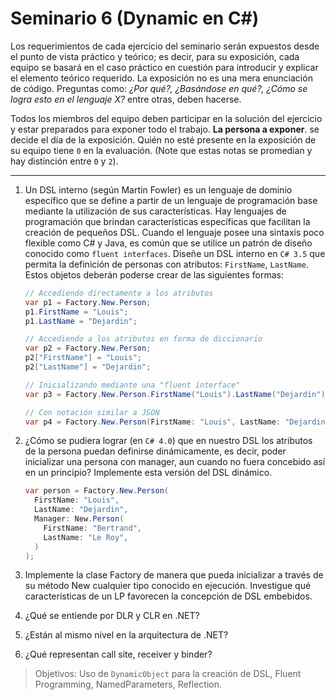 # Seminario 6 (Dynamic en C#)

Los requerimientos de cada ejercicio del seminario serán expuestos desde el punto de vista práctico y teórico; es decir, para su exposición, cada equipo se basará en el caso práctico en cuestión para introducir y explicar el elemento teórico requerido. La exposición no es una mera enunciación de código. Preguntas como: _¿Por qué?, ¿Basándose en qué?, ¿Cómo se logra esto en el lenguaje X?_ entre otras, deben hacerse.

Todos los miembros del equipo deben participar en la solución del ejercicio y estar preparados para exponer todo el trabajo. **La persona a exponer**. se decide el día de la exposición. Quién no esté presente en la exposición de su equipo tiene `0` en la evaluación. (Note que estas notas se promedian y hay distinción entre `0` y `2`).

---

1. Un DSL interno (según Martin Fowler) es un lenguaje de dominio específico que se define a partir de un lenguaje de programación base mediante la utilización de sus características. Hay lenguajes de programación que brindan características específicas que facilitan la creación de pequeños DSL. Cuando el lenguaje posee una sintaxis poco flexible como C# y Java, es común que se utilice un patrón de diseño conocido como `fluent interfaces`. Diseñe un DSL interno en `C# 3.5` que permita la definición de personas con atributos: `FirstName`, `LastName`. Estos objetos deberán poderse crear de las siguientes formas:

    ```cs
    // Accediendo directamente a los atributos
    var p1 = Factory.New.Person;
    p1.FirstName = "Louis";
    p1.LastName = "Dejardin";

    // Accediendo a los atributos en forma de diccionario
    var p2 = Factory.New.Person;
    p2["FirstName"] = "Louis";
    p2["LastName"] = "Dejardin";

    // Inicializando mediante una "fluent interface"
    var p3 = Factory.New.Person.FirstName("Louis").LastName("Dejardin");

    // Con notación similar a JSON
    var p4 = Factory.New.Person(FirstName: "Louis", LastName: "Dejardin");
    ```

1. ¿Cómo se pudiera lograr (en `C# 4.0`) que en nuestro DSL los atributos de la persona puedan definirse dinámicamente, es decir, poder inicializar una persona con manager, aun cuando no fuera concebido así en un principio? Implemente esta versión del DSL dinámico.

    ```cs
    var person = Factory.New.Person(
      FirstName: "Louis",
      LastName: "Dejardin",
      Manager: New.Person(
        FirstName: "Bertrand",
        LastName: "Le Roy",
      )
    );
    ```

1. Implemente la clase Factory de manera que pueda inicializar a través de su método New cualquier tipo conocido en ejecución. Investigue qué características de un LP favorecen la concepción de DSL embebidos.
1. ¿Qué se entiende por DLR y CLR en .NET?
1. ¿Están al mismo nivel en la arquitectura de .NET?
1. ¿Qué representan call site, receiver y binder?

> Objetivos: Uso de `DynamicObject` para la creación de DSL, Fluent Programming, NamedParameters, Reflection.
